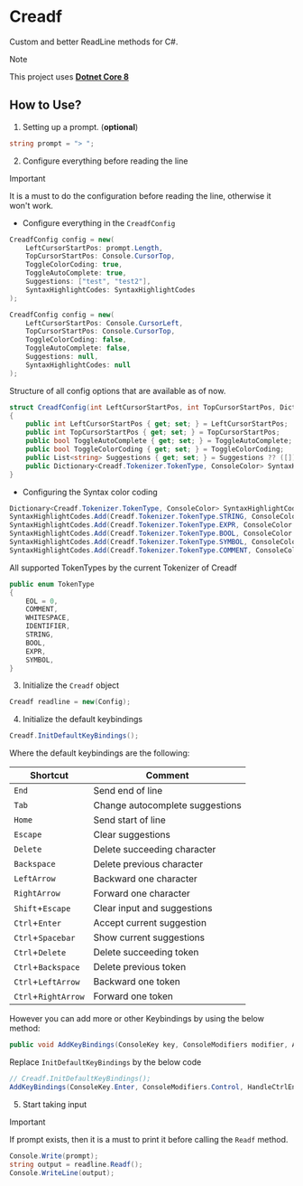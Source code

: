 # Creadf
Custom and better ReadLine methods for C#.

> [!NOTE]
> This project uses [**Dotnet Core 8**](https://dotnet.microsoft.com/en-us/download/dotnet/8.0)

## How to Use?
1. Setting up a prompt. (**optional**)
```csharp
string prompt = "> ";
```



2. Configure everything before reading the line
> [!IMPORTANT]
> It is a must to do the configuration before reading the line, otherwise it won't work.

- Configure everything in the `CreadfConfig` 
```csharp
CreadfConfig config = new(
    LeftCursorStartPos: prompt.Length,
    TopCursorStartPos: Console.CursorTop,
    ToggleColorCoding: true,
    ToggleAutoComplete: true,
    Suggestions: ["test", "test2"],
    SyntaxHighlightCodes: SyntaxHighlightCodes
);
```

```csharp
CreadfConfig config = new(
    LeftCursorStartPos: Console.CursorLeft,
    TopCursorStartPos: Console.CursorTop,
    ToggleColorCoding: false,
    ToggleAutoComplete: false,
    Suggestions: null,
    SyntaxHighlightCodes: null
);
```

Structure of all config options that are available as of now.
```csharp
struct CreadfConfig(int LeftCursorStartPos, int TopCursorStartPos, Dictionary<Creadf.Tokenizer.TokenType, ConsoleColor> SyntaxHighlightCodes, bool ToggleAutoComplete = true, bool ToggleColorCoding = true, List<string> Suggestions = null)
{
    public int LeftCursorStartPos { get; set; } = LeftCursorStartPos;
    public int TopCursorStartPos { get; set; } = TopCursorStartPos;
    public bool ToggleAutoComplete { get; set; } = ToggleAutoComplete;
    public bool ToggleColorCoding { get; set; } = ToggleColorCoding;
    public List<string> Suggestions { get; set; } = Suggestions ?? ([]);
    public Dictionary<Creadf.Tokenizer.TokenType, ConsoleColor> SyntaxHighlightCodes { get; set; } = SyntaxHighlightCodes;
}
```

- Configuring the Syntax color coding
```csharp
Dictionary<Creadf.Tokenizer.TokenType, ConsoleColor> SyntaxHighlightCodes = [];
SyntaxHighlightCodes.Add(Creadf.Tokenizer.TokenType.STRING, ConsoleColor.Yellow);
SyntaxHighlightCodes.Add(Creadf.Tokenizer.TokenType.EXPR, ConsoleColor.Cyan);
SyntaxHighlightCodes.Add(Creadf.Tokenizer.TokenType.BOOL, ConsoleColor.Magenta);
SyntaxHighlightCodes.Add(Creadf.Tokenizer.TokenType.SYMBOL, ConsoleColor.White);
SyntaxHighlightCodes.Add(Creadf.Tokenizer.TokenType.COMMENT, ConsoleColor.DarkGray);
```

All supported TokenTypes by the current Tokenizer of Creadf
```csharp
public enum TokenType
{
    EOL = 0,
    COMMENT,
    WHITESPACE,
    IDENTIFIER,
    STRING,
    BOOL,
    EXPR,
    SYMBOL,
}
```



3. Initialize the `Creadf` object
```csharp
Creadf readline = new(Config);
```



4. Initialize the default keybindings
```csharp
Creadf.InitDefaultKeyBindings();
```

Where the default keybindings are the following:

| Shortcut              | Comment                         |
| --------------------- | --------------------------------|
| `End`                 | Send end of line                |
| `Tab`                 | Change autocomplete suggestions |
| `Home`                | Send start of line              |
| `Escape`              | Clear suggestions               |
| `Delete`              | Delete succeeding character     |
| `Backspace`           | Delete previous character       |
| `LeftArrow`           | Backward one character          |
| `RightArrow`          | Forward one character           |
| `Shift`+`Escape`      | Clear input and suggestions     |
| `Ctrl`+`Enter`        | Accept current suggestion       |
| `Ctrl`+`Spacebar`     | Show current suggestions        |
| `Ctrl`+`Delete`       | Delete succeeding token         |
| `Ctrl`+`Backspace`    | Delete previous token           |
| `Ctrl`+`LeftArrow`    | Backward one token              |
| `Ctrl`+`RightArrow`   | Forward one token               |

However you can add more or other Keybindings by using the below method:

```csharp
public void AddKeyBindings(ConsoleKey key, ConsoleModifiers modifier, Action action)
```

Replace `InitDefaultKeyBindings` by the below code
```csharp
// Creadf.InitDefaultKeyBindings();
AddKeyBindings(ConsoleKey.Enter, ConsoleModifiers.Control, HandleCtrlEnter);
```



5. Start taking input
> [!IMPORTANT]
> If prompt exists, then it is a must to print it before calling the `Readf` method.

```csharp
Console.Write(prompt);
string output = readline.Readf();
Console.WriteLine(output);
```
